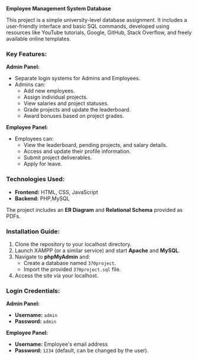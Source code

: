**Employee Management System Database**

This project is a simple university-level database assignment. It includes a user-friendly interface and basic SQL commands, developed using resources like YouTube tutorials, Google, GitHub, Stack Overflow, and freely available online templates.

### Key Features:

**Admin Panel:**
- Separate login systems for Admins and Employees.
- Admins can:
  - Add new employees.
  - Assign individual projects.
  - View salaries and project statuses.
  - Grade projects and update the leaderboard.
  - Award bonuses based on project grades.

**Employee Panel:**
- Employees can:
  - View the leaderboard, pending projects, and salary details.
  - Access and update their profile information.
  - Submit project deliverables.
  - Apply for leave.

### Technologies Used:
- **Frontend:** HTML, CSS, JavaScript
- **Backend:** PHP,MySQL

The project includes an **ER Diagram** and **Relational Schema** provided as PDFs.

### Installation Guide:
1. Clone the repository to your localhost directory.
2. Launch XAMPP (or a similar service) and start **Apache** and **MySQL**.
3. Navigate to **phpMyAdmin** and:
   - Create a database named `370project`.
   - Import the provided `370project.sql` file.
4. Access the site via your localhost.

### Login Credentials:
**Admin Panel:**
- **Username:** `admin`
- **Password:** `admin`

**Employee Panel:**
- **Username:** Employee's email address
- **Password:** `1234` (default, can be changed by the user).
